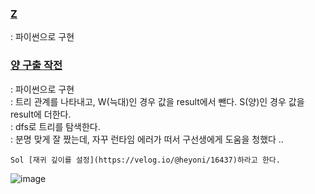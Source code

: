 ### [Z](https://www.acmicpc.net/problem/16435)
  : 파이썬으로 구현   

### [양 구출 작전](https://www.acmicpc.net/problem/16437)
  : 파이썬으로 구현   
  : 트리 관계를 나타내고, W(늑대)인 경우 값을 result에서 뺀다. S(양)인 경우 값을 result에 더한다.              
  : dfs로 트리를 탐색한다.       
  : 분명 맞게 잘 짰는데, 자꾸 런타임 에러가 떠서 구선생에게 도움을 청했다 ..      

  
    Sol [재귀 깊이를 설정](https://velog.io/@heyoni/16437)하라고 한다. 
   ![image](https://github.com/KNU-HAEDAL/baekjoon-per-day/assets/137969226/ee12e291-0571-4105-a1aa-fdc302aabec4)
